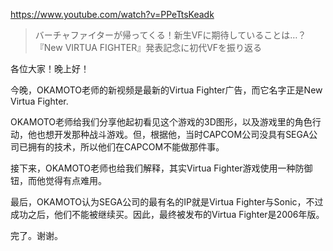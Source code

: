https://www.youtube.com/watch?v=PPeTtsKeadk

> バーチャファイターが帰ってくる！新生VFに期待していることは…？『New VIRTUA FIGHTER』発表記念に初代VFを振り返る 

各位大家！晚上好！

今晚，OKAMOTO老师的新视频是最新的Virtua Fighter广告，而它名字正是New Virtua Fighter.

OKAMOTO老师给我们分享他起初看见这个游戏的3D图形，以及游戏里的角色行动，他也想开发那种战斗游戏。但，根据他，当时CAPCOM公司没具有SEGA公司已拥有的技术，所以他们在CAPCOM不能做那件事。

接下来，OKAMOTO老师也给我们解释，其实Virtua Fighter游戏使用一种防御钮，而他觉得有点难用。

最后，OKAMOTO认为SEGA公司的最有名的IP就是Virtua Fighter与Sonic，不过成功之后，他们不能被继续买。因此，最终被发布的Virtua Fighter是2006年版。

完了。谢谢。

